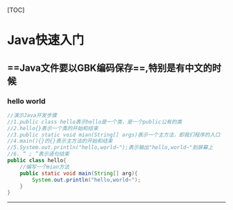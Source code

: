 [TOC]



# Java快速入门

## **==Java文件要以GBK编码保存==,特别是有中文的时候**

### hello world

```java
//演示Java开发步骤
//1.public class hello表示hello是一个类，是一个public公有的类
//2.hello{}表示一个类的开始和结束
//3.public static void mian(String[] args)表示一个主方法，即我们程序的入口
//4.main(){}的{}表示主方法的开始和结束
//5.System.out.println("hello,world~");表示输出"hello,world~"到屏幕上
//6. “ ; ”表示语句结束
public class hello{							
    //编写一个mian方法
    public static void main(String[] arg){
        System.out.println("hello,world~");
    }
}
```

------

